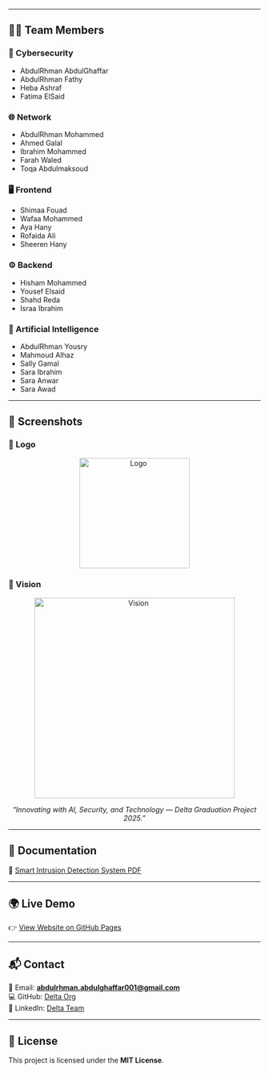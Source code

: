 
---

## 👨‍💻 Team Members  

### 🔐 Cybersecurity  
- AbdulRhman AbdulGhaffar  
- AbdulRhman Fathy  
- Heba Ashraf  
- Fatima ElSaid  

### 🌐 Network  
- AbdulRhman Mohammed  
- Ahmed Galal  
- Ibrahim Mohammed  
- Farah Waled  
- Toqa Abdulmaksoud  

### 🖥️ Frontend  
- Shimaa Fouad  
- Wafaa Mohammed  
- Aya Hany  
- Rofaida Ali  
- Sheeren Hany  

### ⚙️ Backend  
- Hisham Mohammed  
- Yousef Elsaid  
- Shahd Reda  
- Israa Ibrahim  

### 🤖 Artificial Intelligence  
- AbdulRhman Yousry  
- Mahmoud Alhaz  
- Sally Gamal  
- Sara Ibrahim  
- Sara Anwar  
- Sara Awad  

---

## 📸 Screenshots  

### 🔹 Logo  
<p align="center">
  <img src="https://i.postimg.cc/rwJ6qMM3/Chat-GPT-Image-Sep-3-2025-02-06-48-AM.png" alt="Logo" width="220"/>
</p>

### 🔹 Vision  
<p align="center">
  <img src="https://i.postimg.cc/QM4RWmBq/Chat-GPT-Image-Sep-3-2025-02-04-26-AM.png" alt="Vision" width="400"/>
</p>

<p align="center"><i>“Innovating with AI, Security, and Technology — Delta Graduation Project 2025.”</i></p>

---

## 📑 Documentation  
📄 [Smart Intrusion Detection System PDF](./docs/Smart%20Intrusion%20Detection%20System.pdf)  

---

## 🌍 Live Demo  
👉 [View Website on GitHub Pages](https://your-username.github.io/delta-graduation-project-2025)  

---

## 📬 Contact  
📧 Email: **abdulrhman.abdulghaffar001@gmail.com**  
💻 GitHub: [Delta Org](https://github.com/)  
🔗 LinkedIn: [Delta Team](https://linkedin.com/)  

---

## 📜 License  
This project is licensed under the **MIT License**.  
